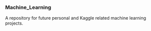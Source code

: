 ### Machine_Learning

A repository for future personal and Kaggle related machine learning projects. 
